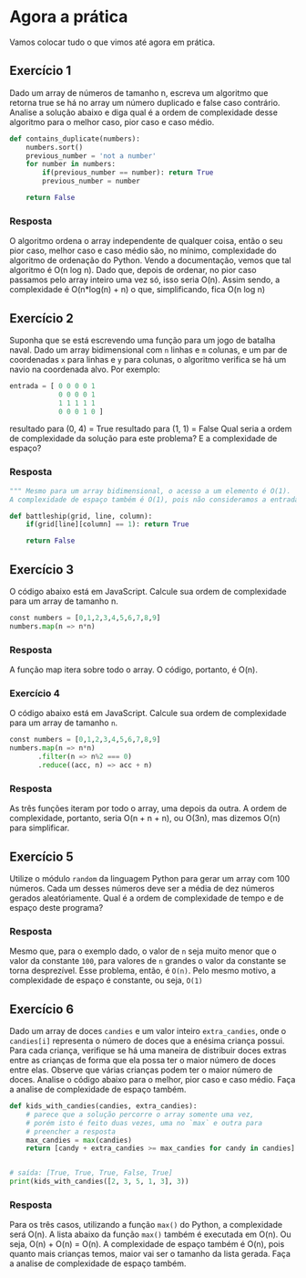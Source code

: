 # Agora a prática

Vamos colocar tudo o que vimos até agora em prática.

## Exercício 1
Dado um array de números de tamanho n, escreva um algoritmo que retorna true se há no array um número duplicado e false caso contrário. Analise a solução abaixo e diga qual é a ordem de complexidade desse algoritmo para o melhor caso, pior caso e caso médio.
```python
def contains_duplicate(numbers):
    numbers.sort()
    previous_number = 'not a number'
    for number in numbers:
        if(previous_number == number): return True
        previous_number = number

    return False
```

### Resposta

O algoritmo ordena o array independente de qualquer coisa, então
o seu pior caso, melhor caso e caso médio são, no mínimo,
complexidade do algoritmo de ordenação do Python. Vendo a documentação,
vemos que tal algoritmo é O(n log n). Dado que, depois de ordenar, no pior
caso passamos pelo array inteiro uma vez só, isso seria O(n). Assim sendo,
a complexidade é O(n*log(n) + n) o que, simplificando, fica O(n log n)

## Exercício 2

Suponha que se está escrevendo uma função para um jogo de batalha naval. Dado um array bidimensional com `n` linhas e `m` colunas, e um par de coordenadas `x` para linhas e `y` para colunas, o algoritmo verifica se há um navio na coordenada alvo. Por exemplo:
```python
entrada = [ 0 0 0 0 1
            0 0 0 0 1
            1 1 1 1 1
            0 0 0 1 0 ]
```
resultado para (0, 4) = True
resultado para (1, 1) = False
Qual seria a ordem de complexidade da solução para este problema? E a complexidade de espaço?

### Resposta

```python
""" Mesmo para um array bidimensional, o acesso a um elemento é O(1).
A complexidade de espaço também é O(1), pois não consideramos a entrada em seu cálculo."""

def battleship(grid, line, column):
    if(grid[line][column] == 1): return True

    return False
```

## Exercício 3

O código abaixo está em JavaScript. Calcule sua ordem de complexidade para um array de tamanho n.
```python
const numbers = [0,1,2,3,4,5,6,7,8,9]
numbers.map(n => n*n)
```

### Resposta

A função map itera sobre todo o array. O código, portanto, é O(n).

### Exercício 4

O código abaixo está em JavaScript. Calcule sua ordem de complexidade para um array de tamanho `n`.
```python
const numbers = [0,1,2,3,4,5,6,7,8,9]
numbers.map(n => n*n)
       .filter(n => n%2 === 0)
       .reduce((acc, n) => acc + n)
```

### Resposta

As três funções iteram por todo o array, uma depois da outra.
A ordem de complexidade, portanto, seria O(n + n + n), ou O(3n),
mas dizemos O(n) para simplificar.

## Exercício 5

Utilize o módulo `random` da linguagem Python para gerar um array com 100 números. Cada um desses números deve ser a média de dez números gerados aleatóriamente. Qual é a ordem de complexidade de tempo e de espaço deste programa?

### Resposta

Mesmo que, para o exemplo dado, o valor de `n` seja muito menor que o valor da constante `100`, para valores de `n` grandes o valor da constante se torna desprezível. Esse problema, então, é `O(n)`. Pelo mesmo motivo, a complexidade de espaço é constante, ou seja, `O(1)`

## Exercício 6

Dado um array de doces `candies` e um valor inteiro `extra_candies`, onde o `candies[i]` representa o número de doces que a enésima criança possui. Para cada criança, verifique se há uma maneira de distribuir doces extras entre as crianças de forma que ela possa ter o maior número de doces entre elas. Observe que várias crianças podem ter o maior número de doces. Analise o código abaixo para o melhor, pior caso e caso médio. Faça a analise de complexidade de espaço também.
```python
def kids_with_candies(candies, extra_candies):
    # parece que a solução percorre o array somente uma vez,
    # porém isto é feito duas vezes, uma no `max` e outra para
    # preencher a resposta
    max_candies = max(candies)
    return [candy + extra_candies >= max_candies for candy in candies]


# saída: [True, True, True, False, True]
print(kids_with_candies([2, 3, 5, 1, 3], 3))
```

### Resposta

Para os três casos, utilizando a função `max()` do Python, a complexidade será O(n). A lista abaixo da função `max()` também é executada em O(n). Ou seja, O(n) + O(n) = O(n). A complexidade de espaço também é O(n), pois quanto mais crianças temos, maior vai ser o tamanho da lista gerada. Faça a analise de complexidade de espaço também.
